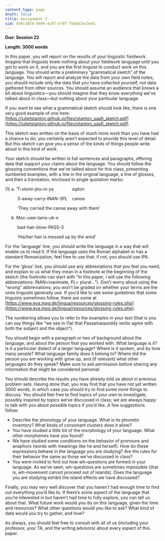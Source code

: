 ```yaml
---
content_type: page
draft: false
title: Assignment 3
uid: 936c1024-0499-4c07-b78f-f56eb1ec5e91
---
```

**Due: Session 22**

**Length: 3000 words**

In this paper, you will report on the results of your linguistic fieldwork. Imagine that linguists knew nothing about your fieldwork language until you got to work on it, and you are the first linguist to conduct work on this language. You should write a preliminary “grammatical sketch” of the language. You will report and analyze the data from your own field notes; you should include only the data that you have collected yourself, not data gathered from other sources. You should assume an audience that knows a bit about linguistics—you should imagine that they know everything we’ve talked about in class—but nothing about your particular language. 

If you want to see what a grammatical sketch should look like, there is one very good example of one here: [https://julietstanton.github.io/files/stanton_saafi_sketch.pdf](https://julietstanton.github.io/files/stanton_saafi_sketch.pdf)

This sketch was written on the basis of much more work than you have had a chance to do; you certainly aren’t expected to provide this level of detail. But this sketch can give you a sense of the kinds of things people write about in this kind of work. 

Your sketch should be written in full sentences and paragraphs, offering data that support your claims about the language. You should follow the glossing conventions that we’ve talked about for this class, presenting numbered examples, with a line in the original language, a line of glosses, and then a translation, enclosed in single quotation marks: 

(1) a. ‘T-olomi-ptu-ni-ya               oqiton 

          3-away-carry-INAN-3PL    canoe 

          ‘They carried the canoe away with them’

     b. Moc-uwe-lams-uk-e 

          bad-hair-blow-PASS-3 

          ‘His/her hair is messed up by the wind’ 

For the ‘language’ line, you should write the language in a way that will enable us to read it. If the language uses the Roman alphabet or has a standard Romanization, feel free to use that; if not, you should use IPA. 

For the ‘gloss’ line, you should use any abbreviations that you feel you need, and explain to us what they mean in a footnote at the beginning of the sketch (the footnote can start with “In this paper, I will use the following abbreviations: INAN=inanimate, PL= plural…”). Don’t worry about using the “wrong” abbreviations; you won’t be graded on whether your terms are the ones linguists generally use. If you’d like to see some guidelines that some linguists sometimes follow, there are some at [https://www.eva.mpg.de/lingua/resources/glossing-rules.php](https://www.eva.mpg.de/lingua/resources/glossing-rules.php).

The numbering allows you to refer to the examples in your text (that is you can say things like “we see in (1a) that Passamaquoddy verbs agree with both the subject and the object”). 

You should begin with a paragraph or two of background about the language, and about the person that you worked with. What language is it? Is it a particular dialect of a larger language? Where is it spoken, and by how many people? What language family does it belong to? Where did the person you are working with grow up, and (if relevant) what other languages do they speak? Make sure to ask permission before sharing any information that might be considered personal. 

You should describe the results you have already told us about in previous problem sets. Having done that, you may find that you have not yet written 3000 words, in which case you should try to find some more things to discuss. You should feel free to find topics of your own to investigate, possibly inspired by topics we’ve discussed in class; we are always happy to talk with you about possible topics if you’d like. A few suggestions follow: 

- Describe the phonology of your language. What is its phonetic inventory? What kinds of consonant clusters does it allow? 
- You have studied a little bit of the morphology of your language. What other morphemes have you found? 
- We have studied some conditions on the behavior of pronouns and anaphors (words with meanings like he and herself). How do these expressions behave in the language you are studying? Are the rules for their behavior the same as those we’ve discussed in class? 
- You were invited to find out how wh-questions are formed in your language. As we’ve seen, wh-questions are sometimes impossible (that is, wh-movement cannot proceed out of islands). Does the language you are studying exhibit the island effects we have discussed? 

Finally, you may very well discover that you haven’t had enough time to find out everything you’d like to. If there’s some aspect of the language that you’re interested in but haven’t had time to fully explore, you can tell us about that. What future work would you do on this language, given the time and resources? What other questions would you like to ask? What kind of data would you try to gather, and how? 

As always, you should feel free to consult with all of us (including your professor, your TA, and the writing advisors) about every aspect of this paper.